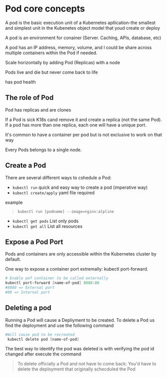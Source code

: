 # Pod core concepts

A pod is the basic execution unit of a Kubernetes apllication-the smallest and simplest unit in the Kubenetes object model that youd create or deploy

A pod is an environment for conainer (Server. Caching, APIs, database, etc)

A pod has an IP address, memory, volume, and I could be share across multiple containers within the Pod if needed.

Scale horizontally by adding Pod (Replicas) with a node

Pods live and die but never come back to life

has pod health

## The role of Pod

Pod has replicas and are clones

If a Pod is sick K18s cand remove it and create a replica (not the same Pod).
If a pod has more than one replica, each one will have a unique port.

It's common to have a container per pod but is not exclusive to work on that way

Every Pods belongs to a single node.

## Create a Pod

There are several different ways to cshedule a Pod:

- `` kubectl run `` quick and easy way to create a pod (imperative way)
- `` kubectl create/apply `` yaml file required

example 

> `` kubectl run [podname] --image=nginx:alpline ``

- `` kubectl get pods `` List only pods
- `` kubectl get all `` List all resources


##  Expose a Pod Port

Pods and containers are only accessible within the Kubernetes cluster by default.

One way to expose a container port extremally: kubectl port-forward.
 

```powershell
# Enable pof container to be called externally
kubectl port-forward [name-of-pod] 8080:80
#8080 => External port
#80 => Internal port
```

## Deleting a pod

Running a Pod will cause a Depliyment to be created.
To delete a Pod us find the deployment and use the following command

```powershell
#Will cause pod to be recreated
 kubectl delete pod [name-of-pod]
 ```

The best way to identify the pod was deleted is with verifying the pod id changed after execute the command

> To delete officially a Pod and not have to come back: You'd have to delete the deployment that originally schecduled the Pod

